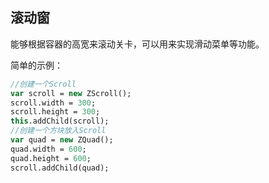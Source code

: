 ## 滚动窗

能够根据容器的高宽来滚动关卡，可以用来实现滑动菜单等功能。

简单的示例：

```haxe
//创建一个Scroll
var scroll = new ZScroll();
scroll.width = 300;
scroll.height = 300;
this.addChild(scroll);
//创建一个方块放入Scroll
var quad = new ZQuad();
quad.width = 600;
quad.height = 600;
scroll.addChild(quad);
```

